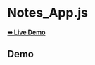 # Notes_App.js
 <a href="https://sujal0786.github.io/Notes_App.js/"><strong>➥ Live Demo</strong></a>
## Demo
